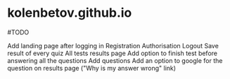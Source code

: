 # kolenbetov.github.io
#TODO 

Add landing page after logging in
Registration
Authorisation
Logout
Save result of every quiz
All tests results page
Add option to finish test before answering all the questions
Add questions
Add an option to google for the question on results page ("Why is my answer wrong" link)

